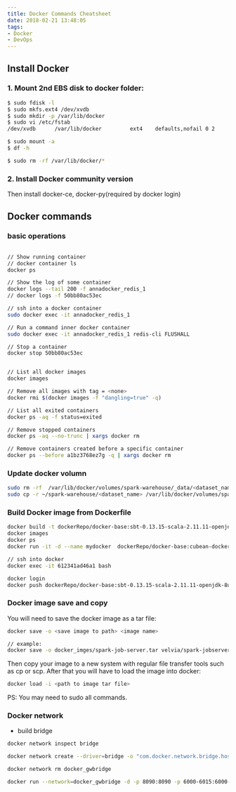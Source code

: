 ```yaml
---
title: Docker Commands Cheatsheet
date: 2018-02-21 13:48:05
tags:
- Docker
- DevOps
---
```


## Install Docker

### 1. Mount 2nd EBS disk to docker folder:

```sh
$ sudo fdisk -l
$ sudo mkfs.ext4 /dev/xvdb
$ sudo mkdir -p /var/lib/docker
$ sudo vi /etc/fstab
/dev/xvdb      /var/lib/docker         ext4    defaults,nofail 0 2

$ sudo mount -a
$ df -h

$ sudo rm -rf /var/lib/docker/*

```

### 2. Install Docker community version

Then install docker-ce, docker-py(required by docker login)


## Docker commands

### basic operations

```sh

// Show running container
// docker container ls
docker ps

// Show the log of some container
docker logs --tail 200 -f annadocker_redis_1
// docker logs -f 50bb80ac53ec

// ssh into a docker container
sudo docker exec -it annadocker_redis_1

// Run a command inner docker container
sudo docker exec -it annadocker_redis_1 redis-cli FLUSHALL

// Stop a container
docker stop 50bb80ac53ec


// List all docker images
docker images

// Remove all images with tag = <none>
docker rmi $(docker images -f "dangling=true" -q)

// List all exited containers
docker ps -aq -f status=exited

// Remove stopped containers
docker ps -aq --no-trunc | xargs docker rm

// Remove containers created before a specific container
docker ps --before a1bz3768ez7g -q | xargs docker rm

```
<!-- more -->

### Update docker volumn

```sh
sudo rm -rf  /var/lib/docker/volumes/spark-warehouse/_data/<dataset_name>
sudo cp -r ~/spark-warehouse/<dataset_name> /var/lib/docker/volumes/spark-warehouse/_data/
```

### Build Docker image from Dockerfile

```sh
docker build -t dockerRepo/docker-base:sbt-0.13.15-scala-2.11.11-openjdk-8u151 .
docker images
docker ps
docker run -it -d --name mydocker  dockerRepo/docker-base:cubean-docker bash

// ssh into docker
docker exec -it 612341ad46a1 bash

docker login
docker push dockerRepo/docker-base:sbt-0.13.15-scala-2.11.11-openjdk-8u151
```

### Docker image save and copy

You will need to save the docker image as a tar file:

```sh
docker save -o <save image to path> <image name>

// example:
docker save -o docker_imges/spark-job-server.tar velvia/spark-jobserver:0.8.0-SNAPSHOT.mesos-1.0.0.spark-2.2.0.scala-2.11.jdk-8-jdk
```

Then copy your image to a new system with regular file transfer tools such as cp or scp. After that you will have to load the image into docker:

```sh
docker load -i <path to image tar file>
```

PS: You may need to sudo all commands.

### Docker network

- build bridge

```sh
docker network inspect bridge

docker network create --driver=bridge -o "com.docker.network.bridge.host_binding_ipv4"="172.31.16.240" -o "com.docker.network.bridge.default_bridge"="true" -o "com.docker.network.bridge.enable_icc"="true" docker_gwbridge

docker network rm docker_gwbridge

docker run --network=docker_gwbridge -d -p 8090:8090 -p 6000-6015:6000-6015 -e SPARK_MASTER=spark://172.31.21.233:7077 velvia/spark-jobserver:0.8.0-SNAPSHOT.mesos-1.0.0.spark-2.2.0.scala-2.11.jdk-8-jdk
```
